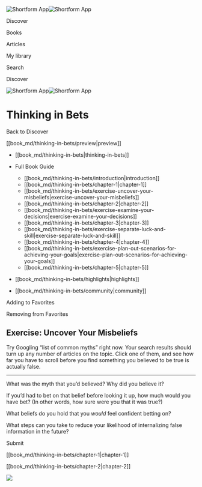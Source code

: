 ![Shortform App](/img/logo.36a2399e.svg)![Shortform App](/img/logo-dark.70c1b072.svg)

Discover

Books

Articles

My library

Search

Discover

![Shortform App](/img/logo.36a2399e.svg)![Shortform App](/img/logo-dark.70c1b072.svg)

# Thinking in Bets

Back to Discover

[[book_md/thinking-in-bets/preview|preview]]

  * [[book_md/thinking-in-bets|thinking-in-bets]]
  * Full Book Guide

    * [[book_md/thinking-in-bets/introduction|introduction]]
    * [[book_md/thinking-in-bets/chapter-1|chapter-1]]
    * [[book_md/thinking-in-bets/exercise-uncover-your-misbeliefs|exercise-uncover-your-misbeliefs]]
    * [[book_md/thinking-in-bets/chapter-2|chapter-2]]
    * [[book_md/thinking-in-bets/exercise-examine-your-decisions|exercise-examine-your-decisions]]
    * [[book_md/thinking-in-bets/chapter-3|chapter-3]]
    * [[book_md/thinking-in-bets/exercise-separate-luck-and-skill|exercise-separate-luck-and-skill]]
    * [[book_md/thinking-in-bets/chapter-4|chapter-4]]
    * [[book_md/thinking-in-bets/exercise-plan-out-scenarios-for-achieving-your-goals|exercise-plan-out-scenarios-for-achieving-your-goals]]
    * [[book_md/thinking-in-bets/chapter-5|chapter-5]]
  * [[book_md/thinking-in-bets/highlights|highlights]]
  * [[book_md/thinking-in-bets/community|community]]



Adding to Favorites 

Removing from Favorites 

## Exercise: Uncover Your Misbeliefs

Try Googling “list of common myths” right now. Your search results should turn up any number of articles on the topic. Click one of them, and see how far you have to scroll before you find something you believed to be true is actually false.

* * *

What was the myth that you’d believed? Why did you believe it?

If you’d had to bet on that belief before looking it up, how much would you have bet? (In other words, how sure were you that it was true?)

What beliefs do you hold that you _would_ feel confident betting on?

What steps can you take to reduce your likelihood of internalizing false information in the future?

Submit 

[[book_md/thinking-in-bets/chapter-1|chapter-1]]

[[book_md/thinking-in-bets/chapter-2|chapter-2]]

![](https://bat.bing.com/action/0?ti=56018282&Ver=2&mid=fd568c4d-f7e8-4063-8dfe-a07eda85fbbf&sid=48a964a0642711eeb2d9b36fc717f5e2&vid=48a9a1e0642711eebeaf23361361f0d4&vids=0&msclkid=N&pi=0&lg=en-US&sw=800&sh=600&sc=24&nwd=1&tl=Shortform%20%7C%20Book&p=https%3A%2F%2Fwww.shortform.com%2Fapp%2Fbook%2Fthinking-in-bets%2Fexercise-uncover-your-misbeliefs&r=&lt=1062&evt=pageLoad&sv=1&rn=412604)
